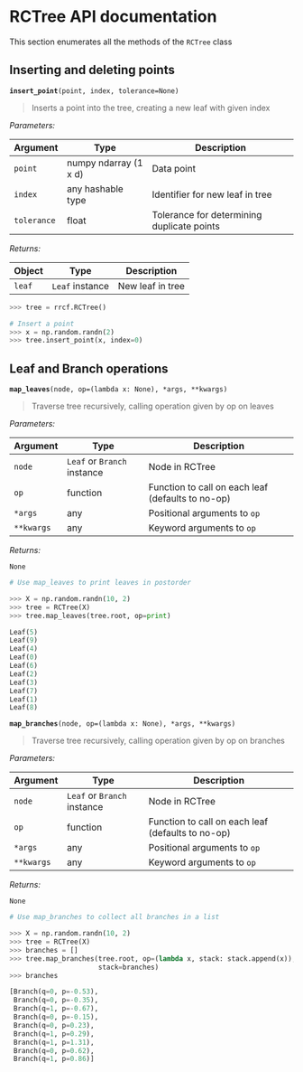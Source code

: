 # RCTree API documentation

This section enumerates all the methods of the `RCTree` class

## Inserting and deleting points

<b>`insert_point`</b>`(point, index, tolerance=None)`
> Inserts a point into the tree, creating a new leaf with given index

*Parameters:*

| Argument | Type | Description |
-----------|------|--------------
| `point`     | numpy ndarray (1 x d) | Data point |
| `index`       | any hashable type | Identifier for new leaf in tree |
| `tolerance`    | float      | Tolerance for determining duplicate points |

*Returns:*

| Object | Type | Description |
-----------|------|--------------
| `leaf`     | `Leaf` instance | New leaf in tree |

```python
>>> tree = rrcf.RCTree()

# Insert a point
>>> x = np.random.randn(2)
>>> tree.insert_point(x, index=0)
```

## Leaf and Branch operations

<b>`map_leaves`</b>`(node, op=(lambda x: None), *args, **kwargs)`
> Traverse tree recursively, calling operation given by op on leaves

*Parameters:*

| Argument | Type | Description |
-----------|------|--------------
| `node`      | `Leaf` or `Branch` instance | Node in RCTree |
| `op`       | function | Function to call on each leaf (defaults to no-op) |
| `*args`    | any      | Positional arguments to `op` |
| `**kwargs` | any      | Keyword arguments to `op` |

*Returns:*

`None`

```python
# Use map_leaves to print leaves in postorder

>>> X = np.random.randn(10, 2)
>>> tree = RCTree(X)
>>> tree.map_leaves(tree.root, op=print)

Leaf(5)
Leaf(9)
Leaf(4)
Leaf(0)
Leaf(6)
Leaf(2)
Leaf(3)
Leaf(7)
Leaf(1)
Leaf(8)
```

<b>`map_branches`</b>`(node, op=(lambda x: None), *args, **kwargs)`
> Traverse tree recursively, calling operation given by op on branches

*Parameters:*

| Argument | Type | Description |
-----------|------|--------------
| `node`      | `Leaf` or `Branch` instance | Node in RCTree |
| `op`       | function | Function to call on each leaf (defaults to no-op) |
| `*args`    | any      | Positional arguments to `op` |
| `**kwargs` | any      | Keyword arguments to `op` |

*Returns:*

`None`

```python
# Use map_branches to collect all branches in a list

>>> X = np.random.randn(10, 2)
>>> tree = RCTree(X)
>>> branches = []
>>> tree.map_branches(tree.root, op=(lambda x, stack: stack.append(x)),
                      stack=branches)
>>> branches

[Branch(q=0, p=-0.53),
 Branch(q=0, p=-0.35),
 Branch(q=1, p=-0.67),
 Branch(q=0, p=-0.15),
 Branch(q=0, p=0.23),
 Branch(q=1, p=0.29),
 Branch(q=1, p=1.31),
 Branch(q=0, p=0.62),
 Branch(q=1, p=0.86)]
```
